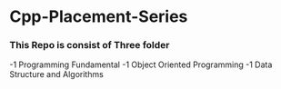 # Cpp-Placement-Series

### This Repo is consist of Three folder 
-1 Programming Fundamental
-1 Object Oriented Programming 
-1 Data Structure and Algorithms

